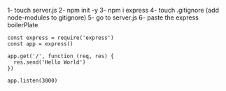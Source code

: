 1- touch server.js
2- npm init -y
3- npm i express
4- touch .gitignore (add node-modules to gitignore)
5- go to server.js
6- paste the express boilerPlate
```
const express = require('express')
const app = express()

app.get('/', function (req, res) {
  res.send('Hello World')
})

app.listen(3000)
```